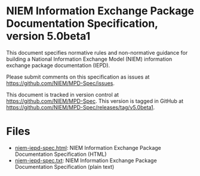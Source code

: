 # NIEM Information Exchange Package Documentation Specification, version 5.0beta1

This document specifies normative rules and non-normative guidance for building a National Information Exchange Model (NIEM) information exchange package documentation (IEPD).

Please submit comments on this specification as issues at <https://github.com/NIEM/MPD-Spec/issues>.

This document is tracked in version control at <https://github.com/NIEM/MPD-Spec>. This version is tagged in GitHub at <https://github.com/NIEM/MPD-Spec/releases/tag/v5.0beta1>.

# Files

- [niem-iepd-spec.html](niem-iepd-spec.html): NIEM Information Exchange Package Documentation Specification (HTML)
- [niem-iepd-spec.txt](niem-iepd-spec.txt): NIEM Information Exchange Package Documentation Specification (plain text)
